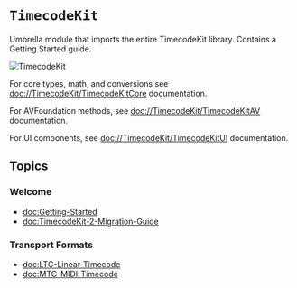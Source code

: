 # ``TimecodeKit``

Umbrella module that imports the entire TimecodeKit library. Contains a Getting Started guide.

![TimecodeKit](timecodekit-banner.png)

For core types, math, and conversions see <doc://TimecodeKit/TimecodeKitCore> documentation.

For AVFoundation methods, see <doc://TimecodeKit/TimecodeKitAV> documentation.

For UI components, see <doc://TimecodeKit/TimecodeKitUI> documentation.

## Topics

### Welcome

- <doc:Getting-Started>
- <doc:TimecodeKit-2-Migration-Guide>

### Transport Formats

- <doc:LTC-Linear-Timecode>
- <doc:MTC-MIDI-Timecode>

